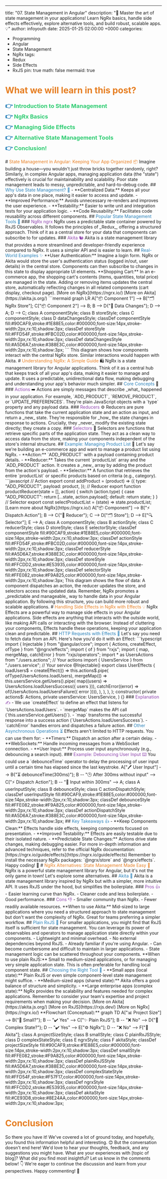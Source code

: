 ---
title: "07. State Management in Angular"
description: "🚀 Master the art of state management in your applications! Learn NgRx basics, handle side effects effectively, explore alternative tools, and build robust, scalable apps. 💡"
author: infoyouth
date: 2025-01-25 02:00:00 +0000
categories:
  - Programming
  - Angular
  - State Management
  - NgRx
tags:
  - Redux
  - Side Effects
  - RxJS
pin: true
math: false
mermaid: true

# <span style="color:#e67e22;">What we will learn in this post?</span>
<ul style='list-style-type: none; padding-left: 0;'>
<li><span style='color: #2980b9; font-size: 20px; font-weight: bold;'>👉</span> <span style='color: #2ecc71; font-size: 18px; font-weight: bold;'>Introduction to State Management</span></li>
<li><span style='color: #2980b9; font-size: 20px; font-weight: bold;'>👉</span> <span style='color: #2ecc71; font-size: 18px; font-weight: bold;'>NgRx Basics</span></li>
<li><span style='color: #2980b9; font-size: 20px; font-weight: bold;'>👉</span> <span style='color: #2ecc71; font-size: 18px; font-weight: bold;'>Managing Side Effects</span></li>
<li><span style='color: #2980b9; font-size: 20px; font-weight: bold;'>👉</span> <span style='color: #2ecc71; font-size: 18px; font-weight: bold;'>Alternative State Management Tools</span></li>
<li><span style='color: #2980b9; font-size: 20px; font-weight: bold;'>👉</span> <span style='color: #2ecc71; font-size: 18px; font-weight: bold;'>Conclusion!</span></li>
</ul>
# <span style="color:#e67e22">State Management in Angular: Keeping Your App Organized 📦</span>
Imagine building a house—you wouldn't just throw bricks together randomly, right? Similarly, in complex Angular apps, managing application data (the "state") effectively is crucial for maintainability and scalability. Poor state management leads to messy, unpredictable, and hard-to-debug code.
## <span style="color:#2980b9">Why Use State Management? 🤔</span>
- **Centralized Data:** Keeps all your app's data in one place, making it easier to access and update.
- **Improved Performance:** Avoids unnecessary re-renders and improves the user experience.
- **Testability:** Easier to write unit and integration tests for your application logic.
- **Code Reusability:** Facilitates code reusability across different components.
## <span style="color:#2980b9">Popular State Management Tools 💪</span>
### <span style="color:#8e44ad">NgRx ngrx</span>
NgRx uses a predictable state container powered by RxJS Observables. It follows the principles of _Redux_, offering a structured approach. Think of it as a central store for your data that components can subscribe to for updates.
### <span style="color:#8e44ad">Akita 🐿️</span>
Akita is a state management library that provides a more streamlined and developer-friendly experience compared to NgRx. It uses a simpler API and is easier to learn.
## <span style="color:#2980b9">Real-World Examples ✨</span>
**User Authentication:** Imagine a login form. NgRx or Akita would store the user's authentication status (logged in/out, user details) in the central store. Components can then subscribe to changes in this state to display appropriate UI elements.
**Shopping Cart:** In an e-commerce app, the shopping cart's contents (items, quantities, total price) are managed in the state. Adding or removing items updates the central store, automatically reflecting changes in all related components (cart display, checkout page).
[More on NgRx](https://ngrx.io/) [More on Akita](https://akita.js.org/)
```mermaid
graph LR
    A["📦 Component 1"] --> B["🗂️ NgRx Store"];
    C["📦 Component 2"] --> B;
    B --> D{"🔄 Data Changes"};
    D --> A;
    D --> C;
    class A componentStyle;
    class B storeStyle;
    class C componentStyle;
    class D dataChangesStyle;
    classDef componentStyle fill:#90CAF9,stroke:#1E88E5,color:#000000,font-size:14px,stroke-width:2px,rx:10,shadow:3px;
    classDef storeStyle fill:#FFD54F,stroke:#FBC02D,color:#000000,font-size:14px,stroke-width:2px,rx:10,shadow:3px;
    classDef dataChangesStyle fill:#A5D6A7,stroke:#388E3C,color:#000000,font-size:14px,stroke-width:2px,rx:10,shadow:3px;
```
This diagram shows how components interact with the central NgRx store. Similar interactions would happen with Akita.
# <span style="color:#e67e22">Understanding NgRx: A Simple Guide</span> 🛍️
NgRx is a state management library for Angular applications. Think of it as a central hub that keeps track of all your app's data, making it easier to manage and update. It uses a predictable, unidirectional data flow, making debugging and understanding your app's behavior much simpler.
## <span style="color:#2980b9">Core Concepts</span> 🧠
### <span style="color:#8e44ad">Actions</span> ➡️
Actions are simply messages that describe _what_ happened in your application. For example, `ADD_PRODUCT`, `REMOVE_PRODUCT`, or `UPDATE_PREFERENCES`. They're plain JavaScript objects with a `type` property and any payload data.
### <span style="color:#8e44ad">Reducers</span> ⚙️
Reducers are pure functions that take the current application state and an action as input, and return a _new_ state. They're responsible for _how_ the state changes in response to actions. Crucially, they _never_ modify the existing state directly; they create a copy.
### <span style="color:#8e44ad">Selectors</span> 🔎
Selectors are functions that retrieve specific parts of the application state. They act as a clean way to access data from the store, making your components independent of the store's internal structure.
## <span style="color:#2980b9">Example: Managing Product List</span> 🛒
Let's say we're building an e-commerce app and want to manage a product list using NgRx.
- **Action:** `ADD_PRODUCT` with a payload containing product details.
- **Reducer:** Takes the current `productList` array and the `ADD_PRODUCT` action. It creates a _new_ array by adding the product from the action's payload.
- **Selector:** A function that retrieves the entire `productList` or specific products based on criteria (e.g., category).
```javascript
// Action
export const addProduct = (product) => ({
  type: "ADD_PRODUCT",
  payload: product,
});
// Reducer
export function productReducer(state = [], action) {
  switch (action.type) {
    case "ADD_PRODUCT":
      return [...state, action.payload];
    default:
      return state;
  }
}
// Selector
export const selectProductList = (state) => state.productList;
[Learn more about NgRx](https://ngrx.io/)
A["📦 Component"] --> B["⚡ Dispatch Action"];
B --> C{"🔧 Reducer"};
C --> D["🗂️ Store"];
D --> E["🔍 Selector"];
E --> A;
class A componentStyle;
class B actionStyle;
class C reducerStyle;
class D storeStyle;
class E selectorStyle;
classDef componentStyle fill:#90CAF9,stroke:#1E88E5,color:#000000,font-size:14px,stroke-width:2px,rx:10,shadow:3px;
classDef actionStyle fill:#FFD54F,stroke:#FBC02D,color:#000000,font-size:14px,stroke-width:2px,rx:10,shadow:3px;
classDef reducerStyle fill:#A5D6A7,stroke:#388E3C,color:#000000,font-size:14px,stroke-width:2px,rx:10,shadow:3px;
classDef storeStyle fill:#FFCDD2,stroke:#E53935,color:#000000,font-size:14px,stroke-width:2px,rx:10,shadow:3px;
classDef selectorStyle fill:#FFE082,stroke:#F9A825,color:#000000,font-size:14px,stroke-width:2px,rx:10,shadow:3px;
This diagram shows the flow of data: A component dispatches an action, the reducer updates the store, and selectors access the updated data.
Remember, NgRx promotes a _predictable and manageable_ way to handle data in your Angular application. By following this structure, you can build more robust and scalable applications.
# <span style="color:#e67e22">Handling Side Effects in NgRx with Effects 💡</span>
NgRx Effects are a powerful way to manage side effects in your Angular applications. Side effects are anything that interacts with the outside world, like making API calls or interacting with the browser. Instead of cluttering your components, Effects handle these operations, keeping your application clean and predictable.
## <span style="color:#2980b9">HTTP Requests with Effects 🚀</span>
Let's say you need to fetch data from an API. Here's how you'd do it with an Effect:
```typescript
import { Injectable } from "@angular/core";
import { Actions, createEffect, ofType } from "@ngrx/effects";
import { of } from "rxjs";
import { map, mergeMap, catchError } from "rxjs/operators";
import * as UsersActions from "./users.actions"; // Your actions
import { UsersService } from "./users.service"; // Your service
@Injectable()
export class UserEffects {
  loadUsers$ = createEffect(() =>
    this.actions$.pipe(
      ofType(UsersActions.loadUsers),
      mergeMap(() =>
        this.usersService.getUsers().pipe(
          map((users) => UsersActions.loadUsersSuccess({ users })),
          catchError((error) => of(UsersActions.loadUsersFailure({ error }))),
        ),
      ),
    ),
  );
  constructor(
    private actions$: Actions,
    private usersService: UsersService,
  ) {}
### <span style="color:#8e44ad">Explanation ✍️</span>
- We use `createEffect` to define an effect that listens for `UsersActions.loadUsers`.
- `mergeMap` makes the API call (`this.usersService.getUsers()`).
- `map` transforms the successful response into a success action (`UsersActions.loadUsersSuccess`).
- `catchError` handles errors and dispatches a failure action.
## <span style="color:#2980b9">Other Asynchronous Operations ⏳</span>
Effects aren't limited to HTTP requests. You can use them for:
- **Timers:** Dispatch an action after a certain delay.
- **WebSockets:** Handle incoming messages from a WebSocket connection.
- **User Input:** Process user input asynchronously (e.g., debouncing a search input).
### <span style="color:#8e44ad">Example: Debouncing User Input ⌨️</span>
You could use a `debounceTime` operator to delay the processing of user input until a certain time has elapsed since the last keystroke.
    A["🖊️ User Input"] --> B{"⏳ debounceTime(300ms)"};
    B -- "🕒 After 300ms without input" --> C["⚡ Dispatch Action"];
    B -- "🔄 Input within 300ms" --> A;
    class A userInputStyle;
    class B debounceStyle;
    class C actionDispatchStyle;
    classDef userInputStyle fill:#90CAF9,stroke:#1E88E5,color:#000000,font-size:14px,stroke-width:2px,rx:10,shadow:3px;
    classDef debounceStyle fill:#FFE082,stroke:#F9A825,color:#000000,font-size:14px,stroke-width:2px,rx:10,shadow:3px;
    classDef actionDispatchStyle fill:#A5D6A7,stroke:#388E3C,color:#000000,font-size:14px,stroke-width:2px,rx:10,shadow:3px;
## <span style="color:#2980b9">Key Takeaways 👍</span>
- **Keep Components Clean:** Effects handle side effects, keeping components focused on presentation.
- **Improved Testability:** Effects are easily testable due to their isolated nature.
- **Predictable State Changes:** Actions drive state changes, making debugging easier.
For more in-depth information and advanced techniques, refer to the official NgRx documentation: [https://ngrx.io/guide/effects](https://ngrx.io/guide/effects)
Remember to install the necessary NgRx packages: `@ngrx/store` and `@ngrx/effects`. Happy coding! 🎉
# <span style="color:#e67e22">NgRx Alternatives: State Management Made Easy 🤔</span>
NgRx is a powerful state management library for Angular, but it's not the only game in town! Let's explore some alternatives.
## <span style="color:#2980b9">Akita 🥋</span>
Akita is a state management library inspired by NgRx but with a simpler, more intuitive API. It uses RxJS under the hood, but simplifies the boilerplate.
### <span style="color:#8e44ad">Pros 👍</span>
- Easier learning curve than NgRx.
- Cleaner code and less boilerplate.
- Good performance.
### <span style="color:#8e44ad">Cons 👎</span>
- Smaller community than NgRx.
- Fewer readily available resources.
**When to use Akita:** Mid-sized to large applications where you need a structured approach to state management but don't want the complexity of NgRx. Great for teams preferring a simpler workflow.
## <span style="color:#2980b9">Plain RxJS 🌊</span>
For smaller applications, you might find that RxJS itself is sufficient for state management. You can leverage its power of observables and operators to manage application state directly within your components.
- Lightweight and minimal overhead.
- No external dependencies beyond RxJS.
- Already familiar if you're using Angular.
- Can become cumbersome and difficult to maintain in larger applications.
- State management logic can be scattered throughout your components.
**When to use plain RxJS:** Small to medium-sized applications, or for managing very simple application state. This is often preferable for handling local component state.
## <span style="color:#2980b9">Choosing the Right Tool 🎯</span>
- **Small apps (local state):** Plain RxJS or even simple component-level state management might suffice.
- **Medium-sized apps (shared state):** Akita offers a good balance of structure and simplicity.
- **Large enterprise apps (complex state):** NgRx provides the scalability and features needed for complex applications.
Remember to consider your team's expertise and project requirements when making your decision.
[More on Akita](https://akita.js.org/)
[More on RxJS](https://rxjs.dev/)
[More on NgRx](https://ngrx.io/)
**Flowchart (Conceptual):**
graph TD
    A["📊 Project Size"] --> B{"🧐 Small?"};
    B -- "✔️ Yes" --> C["✨ Plain RxJS"];
    B -- "❌ No" --> D{"🤔 Complex State?"};
    D -- "✔️ Yes" --> E["⚙️ NgRx"];
    D -- "❌ No" --> F["🌟 Akita"];
    class A projectSizeStyle;
    class B smallStyle;
    class C plainRxJSStyle;
    class D complexStateStyle;
    class E ngrxStyle;
    class F akitaStyle;
    classDef projectSizeStyle fill:#90CAF9,stroke:#1E88E5,color:#000000,font-size:14px,stroke-width:2px,rx:10,shadow:3px;
    classDef smallStyle fill:#FFE082,stroke:#F9A825,color:#000000,font-size:14px,stroke-width:2px,rx:10,shadow:3px;
    classDef plainRxJSStyle fill:#A5D6A7,stroke:#388E3C,color:#000000,font-size:14px,stroke-width:2px,rx:10,shadow:3px;
    classDef complexStateStyle fill:#FFD54F,stroke:#F57F17,color:#000000,font-size:14px,stroke-width:2px,rx:10,shadow:3px;
    classDef ngrxStyle fill:#FFCDD2,stroke:#E53935,color:#000000,font-size:14px,stroke-width:2px,rx:10,shadow:3px;
    classDef akitaStyle fill:#CE93D8,stroke:#8E24AA,color:#000000,font-size:14px,stroke-width:2px,rx:10,shadow:3px;
<h1><span style='color:#e67e22'>Conclusion</span></h1>
So there you have it! We've covered a lot of ground today, and hopefully, you found this information helpful and interesting. 😊 But the conversation doesn't end here! We'd love to hear your thoughts, feedback, and any suggestions you might have. What are your experiences with [topic of blog]? What did you find most insightful? Let us know in the comments below! 👇 We're eager to continue the discussion and learn from your perspectives. Happy commenting! 🎉
